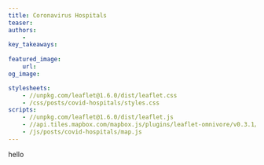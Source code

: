 ```yaml
---
title: Coronavirus Hospitals
teaser: 
authors:
    - 
key_takeaways:
    
featured_image:
    url: 
og_image: 

stylesheets:
    - //unpkg.com/leaflet@1.6.0/dist/leaflet.css
    - /css/posts/covid-hospitals/styles.css
scripts:
    - //unpkg.com/leaflet@1.6.0/dist/leaflet.js
    - //api.tiles.mapbox.com/mapbox.js/plugins/leaflet-omnivore/v0.3.1/leaflet-omnivore.min.js
    - /js/posts/covid-hospitals/map.js
---
```


<div id="map"></div>
<p>hello</p>